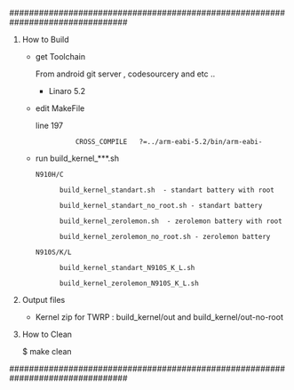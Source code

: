 ################################################################################



1. How to Build

	- get Toolchain

		From android git server , codesourcery and etc ..

		 - Linaro 5.2

		

	- edit MakeFile

        line 197
	
                    CROSS_COMPILE	?=../arm-eabi-5.2/bin/arm-eabi-


    - run build_kernel_***.sh
    
          N910H/C
	  
                build_kernel_standart.sh  - standart battery with root
		
                build_kernel_standart_no_root.sh - standart battery
		
                build_kernel_zerolemon.sh  - zerolemon battery with root
		
                build_kernel_zerolemon_no_root.sh - zerolemon battery
		
          N910S/K/L
	  
                build_kernel_standart_N910S_K_L.sh
		
                build_kernel_zerolemon_N910S_K_L.sh

2. Output files

	- Kernel zip for TWRP : build_kernel/out and build_kernel/out-no-root




3. How to Clean	

	  $ make clean



################################################################################

